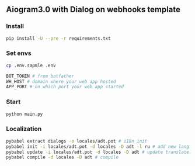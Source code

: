 ## Aiogram3.0 with Dialog on webhooks template
### Install
```sh
pip install -U --pre -r requirements.txt
```

### Set envs
```sh
cp .env.sapmle .env
```
```sh
BOT_TOKEN # from botfather
WH_HOST # domain where your web app hosted
APP_PORT # on which port your web app started
```

### Start
```sh
python main.py
```

### Localization
```sh
pybabel extract dialogs -o locales/adt.pot # i18n init
pybabel init -i locales/adt.pot -d locales -D adt -l ru # add new lang
pybabel update -i locales/adt.pot -d locales -D adt # update translate files
pybabel compile -d locales -D adt # compile
```
